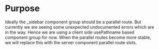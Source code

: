 # Purpose

Ideally the \_sidebar component group should be a parallel route. But currently we are seeing some unexpected undocumented errors which are in the way. Hence we are using a client side usePathname based component group for now.
When the parallel routes become more stable, we will replace this with the server component parallel route slots.
